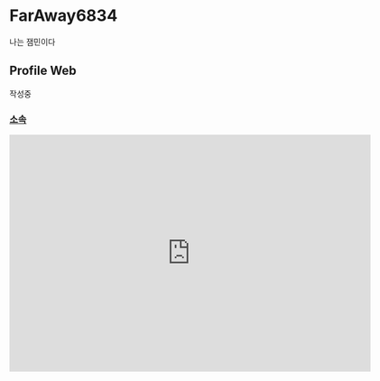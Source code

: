 # FarAway6834
나는 잼민이다
## Profile Web
작성중

### [소속](https://naver.me/FRcvbxmA)
<iframe width="640" height="420" src="https://playentry.org/iframe/65dc5c941d340600370907b9" frameborder="0"></iframe>